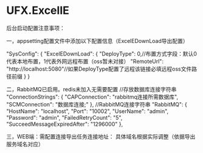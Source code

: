 # UFX.ExcelIE


后台启动配置注意事项：

  一，appsetting配置文件中添加以下配置信息（ExcelEDownLoad导出配置）
  
  "SysConfig": {
    "ExcelEDownLoad": {
      "DeployType": 0,//布置方式字段：默认0代表本地布置，1代表外网远程布置（oss暂未对接）
      "RemoteUrl": "http://localhost:5080"//如果DeployType配置了远程该链接必填远程oss文件路径前缀
    }
  }
  
  
  二，RabbitMQ已启用。redis未加入无需要配置
  //存放数据库连接字符串
  "ConnectionStrings": {
    "CAPConnection": "rabbitmq连接所需数据库",
    "SCMConnection": "数据库连接;"
  },
  //RabbitMQ连接字符串
  "RabbitMQ": {
    "HostName": "localhost",
    "Port": "10002",
    "UserName": "admin",
    "Password": "admin",
    "FailedRetryCount": "5",
    "SucceedMessageExpiredAfter": "1296000"
  },
  
  三，WEB端：需配置连接导出任务连接地址：
    <!--Excel导出服务地址-->
    <add key="ExcelIEUrl" value="http://localhost:8010/Home/PushExcelExportMsg" />
    具体域名根据实际调整（依据导出服务域名对应）
  
